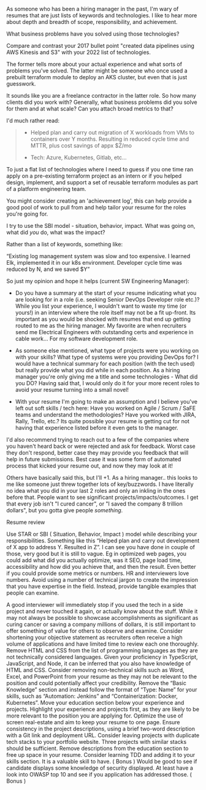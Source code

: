

As someone who has been a hiring manager in the past, I'm wary of resumes that are just lists of keywords and technologies. I like to hear more about depth and breadth of scope, responsibility, and achievement.

What business problems have you solved using those technologies?

Compare and contrast your 2017 bullet point "created data pipelines using AWS Kinesis and S3" with your 2022 list of technologies.






The former tells more about your actual experience and what sorts of problems you've solved. The latter might be someone who once used a prebuilt terraform module to deploy an AKS cluster, but even that is just guesswork.

It sounds like you are a freelance contractor in the latter role. So how many clients did you work with? Generally, what business problems did you solve for them and at what scale? Can you attach broad metrics to that?

I'd much rather read:

> -   Helped plan and carry out migration of X workloads from VMs to containers over Y months. Resulting in reduced cycle time and MTTR, plus cost savings of appx $Z/mo
>     
> -   Tech: Azure, Kubernetes, Gitlab, etc...
>     

To just a flat list of technologies where I need to guess if you one time ran apply on a pre-existing terraform project as an intern or if you helped design, implement, and support a set of reusable terraform modules as part of a platform engineering team.

You might consider creating an 'achievement log', this can help provide a good pool of work to pull from and help tailor your resume for the roles you're going for.

I try to use the SBI model - situation, behavior, impact. What was going on, what did _you_ do, what was the impact?

Rather than a list of keywords, something like:

“Existing log management system was slow and too expensive. I learned Elk, implemented it in our k8s environment. Developer cycle time was reduced by N, and we saved $Y”

So just my opinion and hope it helps (current SW Engineering Manager):

-   Do you have a summary at the start of your resume indicating what you are looking for in a role (i.e. seeking Senior DevOps Developer role etc.)? While you list your experience, I wouldn't want to waste my time (or yours!) in an interview where the role itself may not be a fit up-front. Its important as you would be shocked with resumes that end up getting routed to me as the hiring manager. My favorite are when recruiters send me Electrical Engineers with outstanding certs and experience in cable work... For my software development role.
    
-   As someone else mentioned, what type of projects were you working on with your skills? What type of systems were you providing DevOps for? I would have a technical summary for each position (with the tech used) but really provide what you did while in each position. As a hiring manager you're only giving me a title and some technologies - What did you DO? Having said that, I would only do it for your more recent roles to avoid your resume turning into a small novel!
    
-   With your resume I'm going to make an assumption and I believe you've left out soft skills / tech here: Have you worked on Agile / Scrum / SaFE teams and understand the methodologies? Have you worked with JIRA, Rally, Trello, etc.? Its quite possible your resume is getting cut for not having that experience listed before it even gets to the manager.
    

I'd also recommend trying to reach out to a few of the companies where you haven't heard back or were rejected and ask for feedback. Worst case they don't respond, better case they may provide you feedback that will help in future submissions. Best case it was some form of automated process that kicked your resume out, and now they may look at it!

Others have basically said this, but I'll +1. As a hiring manager.. this looks to me like someone just threw together lots of key/buzzwords. I have literally no idea what you did in your last 2 roles and only an inkling in the ones before that. People want to see significant projects/impacts/outcomes. I get that every job isn't "I cured cancer", or "I saved the company 8 trillion dollars", but you gotta give people _something_.


Resume review

Use STAR or SBI ( Situation, Behavior, Impact ) model while describing your responsibilities.  Something like this “Helped plan and carry out development of X app to address Y. Resulted in Z”. I can see you have done in couple of those, very good but it is still to vague. Eg in optimized web pages, you could add what did you actually optimize, was it SEO, page load time, accessibility and how did you achieve that, and then the result. Even better if you could provide some metrics or numbers. HR and interviewers love numbers.
Avoid using a number of technical jargon to create the impression that you have expertise in the field. Instead, provide tangible examples that people can examine. 

A good interviewer will immediately stop if you used the tech in a side project and never touched it again, or actually know about the stuff. While it may not always be possible to showcase accomplishments as significant as curing cancer or saving a company millions of dollars, it is still important to offer something of value for others to observe and examine.
Consider shortening your objective statement as recruiters often receive a high volume of applications and have limited time to review each one thoroughly.
Remove HTML and CSS from the list of programming languages as they are not technically considered languages. Given your proficiency in TypeScript, JavaScript, and Node, it can be inferred that you also have knowledge of HTML and CSS.
Consider removing non-technical skills such as Word, Excel, and PowerPoint from your resume as they may not be relevant to the position and could potentially affect your credibility.
Remove the “Basic Knowledge” section and instead follow the format of “Type: Name” for your skills, such as “Automation: Jenkins” and “Containerization: Docker, Kubernetes”.
Move your education section below your experience and projects. Highlight your experience and projects first, as they are likely to be more relevant to the position you are applying for.
Optimize the use of screen real-estate and aim to keep your resume to one page.
Ensure consistency in the project descriptions, using a brief two-word description with a Git link and deployment URL.
Consider leaving projects with duplicate tech stacks to your portfolio website. Three projects with similar stacks should be sufficient.
Remove descriptions from the education section to free up space in your resume.
Consider learning TDD and adding it to your skills section. It is a valuable skill to have. ( Bonus )
Would be good to see if candidate displays some knowledge of security displayed. At least have a look into OWASP top 10 and see if you application has addressed those. ( Bonus )